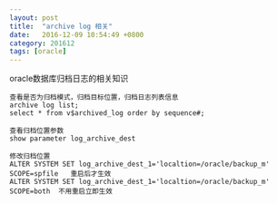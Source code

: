```yaml
---
layout: post
title:  "archive log 相关"
date:   2016-12-09 10:54:49 +0800
category: 201612
tags: [oracle] 
---
```

oracle数据库归档日志的相关知识

<!--break-->

	查看是否为归档模式，归档目标位置，归档日志列表信息
	archive log list;
	select * from v$archived_log order by sequence#;
	
	查看归档位置参数
	show parameter log_archive_dest
	
	修改归档位置
	ALTER SYSTEM SET log_archive_dest_1='localtion=/oracle/backup_m' SCOPE=spfile   重启后才生效
	ALTER SYSTEM SET log_archive_dest_1='localtion=/oracle/backup_m' SCOPE=both  不用重启立即生效
